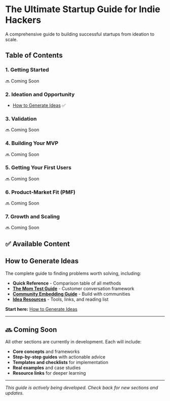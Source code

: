# The Ultimate Startup Guide for Indie Hackers

A comprehensive guide to building successful startups from ideation to scale.

## Table of Contents

### 1. Getting Started

🔜 Coming Soon

### 2. Ideation and Opportunity

- [How to Generate Ideas](#how-to-generate-ideas) ✅

### 3. Validation

🔜 Coming Soon

### 4. Building Your MVP

🔜 Coming Soon

### 5. Getting Your First Users

🔜 Coming Soon

### 6. Product-Market Fit (PMF)

🔜 Coming Soon

### 7. Growth and Scaling

🔜 Coming Soon

## ✅ Available Content

## How to Generate Ideas

The complete guide to finding problems worth solving, including:

- **Quick Reference** - Comparison table of all methods
- **[The Mom Test Guide](resources/mom-test-guide.md)** - Customer conversation framework
- **[Community Embedding Guide](resources/community-embedding.md)** - Build with communities
- **[Idea Resources](resources/idea-resources.md)** - Tools, links, and reading list

**Start here:** [How to Generate Ideas](resources/generate-ideas.md)

---

## 🔜 Coming Soon

All other sections are currently in development. Each will include:

- **Core concepts** and frameworks
- **Step-by-step guides** with actionable advice
- **Templates and checklists** for implementation
- **Real examples** and case studies
- **Resource links** for deeper learning

---

_This guide is actively being developed. Check back for new sections and updates._
